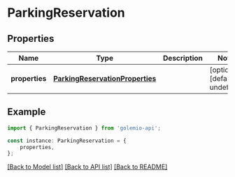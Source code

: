 # ParkingReservation


## Properties

Name | Type | Description | Notes
------------ | ------------- | ------------- | -------------
**properties** | [**ParkingReservationProperties**](ParkingReservationProperties.md) |  | [optional] [default to undefined]

## Example

```typescript
import { ParkingReservation } from 'golemio-api';

const instance: ParkingReservation = {
    properties,
};
```

[[Back to Model list]](../README.md#documentation-for-models) [[Back to API list]](../README.md#documentation-for-api-endpoints) [[Back to README]](../README.md)
